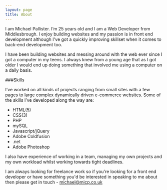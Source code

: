 ```yaml
---
layout: page
title: About
---
```


I am Michael Pallister. I’m 25 years old and I am a Web Developer from Middlesbrough. I enjoy building websites and my passion is in front end development although I've got a quickly improving skillset when it comes to back-end development too.

I have been building websites and messing around with the web ever since I got a computer in my teens. I always knew from a young age that as I got older I would end up doing something that involved me using a computer on a daily basis.

###Skills

I’ve worked on all kinds of projects ranging from small sites with a few pages to large complex dynamically driven e-commerce websites. Some of the skills I’ve developed along the way are:

<ul class="page-list">
	<li class="page-list-item">HTML(5)</li>
	<li class="page-list-item">CSS(3)</li>
	<li class="page-list-item">PHP</li>
	<li class="page-list-item">mySQL</li>
	<li class="page-list-item">Javascript/jQuery</li>
	<li class="page-list-item">Adobe Coldfusion</li>
	<li class="page-list-item">.net</li>
	<li class="page-list-item">Adobe Photoshop</li>
</ul>

I also have experience of working in a team, managing my own projects and my own workload whilst working towards tight deadlines.

I am always looking for freelance work so if you're looking for a front end developer or have something you'd be interested in speaking to me about then please get in touch - [michael@micp.co.uk](michael@micp.co.uk)